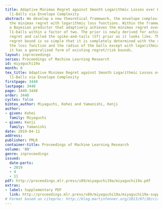 ```yaml
---
title: Adaptive Minimax Regret against Smooth Logarithmic Losses over High-Dimensional
  l1-Balls via Envelope Complexity
abstract: We develop a new theoretical framework, the envelope complexity, to analyze
  the minimax regret with logarithmic loss functions. Within the framework, we derive
  a Bayesian predictor that adaptively achieves the minimax regret over high-dimensional
  l1-balls within a factor of two. The prior is newly derived for achieving the minimax
  regret and called the spike-and-tails (ST) prior as it looks like. The resulting
  regret bound is so simple that it is completely determined with the smoothness of
  the loss function and the radius of the balls except with logarithmic factors, and
  it has a generalized form of existing regret/risk bounds.
layout: inproceedings
series: Proceedings of Machine Learning Research
id: miyaguchi19a
month: 0
tex_title: Adaptive Minimax Regret against Smooth Logarithmic Losses over High-Dimensional
  l1-Balls via Envelope Complexity
firstpage: 3440
lastpage: 3448
page: 3440-3448
order: 3440
cycles: false
bibtex_author: Miyaguchi, Kohei and Yamanishi, Kenji
author:
- given: Kohei
  family: Miyaguchi
- given: Kenji
  family: Yamanishi
date: 2019-04-11
address: 
publisher: PMLR
container-title: Proceedings of Machine Learning Research
volume: '89'
genre: inproceedings
issued:
  date-parts:
  - 2019
  - 4
  - 11
pdf: http://proceedings.mlr.press/v89/miyaguchi19a/miyaguchi19a.pdf
extras:
- label: Supplementary PDF
  link: http://proceedings.mlr.press/v89/miyaguchi19a/miyaguchi19a-supp.pdf
# Format based on citeproc: http://blog.martinfenner.org/2013/07/30/citeproc-yaml-for-bibliographies/
---
```

